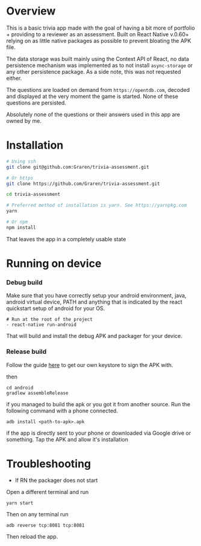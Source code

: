 # Overview

This is a basic trivia app made with the goal of having a bit more of portfolio + providing to a reviewer as an assessment.
Built on React Native v.0.60+ relying on as little native packages as possible to prevent bloating the APK file.

The data storage was built mainly using the Context API of React, no data persistence mechanism was implemented as to not install `async-storage` or any other persistence package. As a side note, this was not requested either.

The questions are loaded on demand from `https://opentdb.com`, decoded and displayed at the very moment the game is started. None of these questions are persisted.

Absolutely none of the questions or their answers used in this app are owned by me.

# Installation

```bash
# Using ssh
git clone git@github.com:Graren/trivia-assessment.git

# Or https
git clone https://github.com/Graren/trivia-assessment.git

cd trivia-assessment

# Preferred method of installation is yarn. See https://yarnpkg.com
yarn

# Or npm
npm install
```

That leaves the app in a completely usable state

# Running on device

### Debug build

Make sure that you have correctly setup your android environment, java, android virtual device, PATH and anything that is indicated by the react quickstart setup of android for your OS.

```
# Run at the root of the project
- react-native run-android
```

That will build and install the debug APK and packager for your device.

### Release build

Follow the guide [here](https://facebook.github.io/react-native/docs/signed-apk-android) to get our own keystore to sign the APK with.

then

```
cd android
gradlew assembleRelease
```

if you managed to build the apk or you got it from another source. Run the following command with a phone connected.

```
adb install <path-to-apk>.apk
```

if the app is directly sent to your phone or downloaded via Google drive or something. Tap the APK and allow it's installation

# Troubleshooting

- If RN the packager does not start

Open a different terminal and run

```
yarn start
```

Then on any terminal run

```
adb reverse tcp:8081 tcp:8081
```

Then reload the app.
